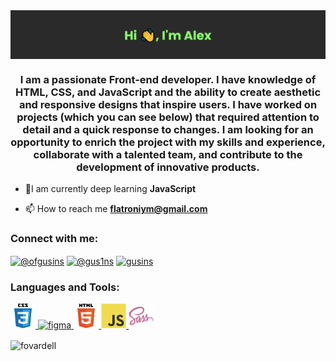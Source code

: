 <img align="center" src="/img/banner.png" alt="fovardell" />
<h3 align="center">I am a passionate Front-end developer. I have knowledge of HTML, CSS, and JavaScript and the ability to create aesthetic and responsive designs that inspire users. I have worked on projects (which you can see below) that required attention to detail and a quick response to changes. I am looking for an opportunity to enrich the project with my skills and experience, collaborate with a talented team, and contribute to the development of innovative products.</h3>

- 🌱I am currently deep learning **JavaScript**

- 📫 How to reach me **flatroniym@gmail.com**

<h3 align="left">Connect with me:</h3>
<p align="left">
<a href="https://twitter.com/@ofgusins" target="blank"><img align="center" src="https://raw.githubusercontent.com/rahuldkjain/github-profile-readme-generator/master/src/images/icons/Social/twitter.svg" alt="@ofgusins" height="30" width="40" /></a>
<a href="https://www.instagram.com/gus1ns/" target="blank"><img align="center" src="https://raw.githubusercontent.com/rahuldkjain/github-profile-readme-generator/master/src/images/icons/Social/instagram.svg" alt="@gus1ns" height="30" width="40" /></a>
<a href="https://www.leetcode.com/gusins" target="blank"><img align="center" src="https://raw.githubusercontent.com/rahuldkjain/github-profile-readme-generator/master/src/images/icons/Social/leet-code.svg" alt="gusins" height="30" width="40" /></a>
</p>

<h3 align="left">Languages and Tools:</h3>
<p align="left"> <a href="https://www.w3schools.com/css/" target="_blank" rel="noreferrer"> <img src="https://raw.githubusercontent.com/devicons/devicon/master/icons/css3/css3-original-wordmark.svg" alt="css3" width="40" height="40"/> </a> <a href="https://www.figma.com/" target="_blank" rel="noreferrer"> <img src="https://www.vectorlogo.zone/logos/figma/figma-icon.svg" alt="figma" width="40" height="40"/> </a> <a href="https://www.w3.org/html/" target="_blank" rel="noreferrer"> <img src="https://raw.githubusercontent.com/devicons/devicon/master/icons/html5/html5-original-wordmark.svg" alt="html5" width="40" height="40"/> </a> <a href="https://developer.mozilla.org/en-US/docs/Web/JavaScript" target="_blank" rel="noreferrer"> <img src="https://raw.githubusercontent.com/devicons/devicon/master/icons/javascript/javascript-original.svg" alt="javascript" width="40" height="40"/> </a> <a href="https://sass-lang.com" target="_blank" rel="noreferrer"> <img src="https://raw.githubusercontent.com/devicons/devicon/master/icons/sass/sass-original.svg" alt="sass" width="40" height="40"/> </a> </p>

<p><img align="center" src="https://github-readme-stats.vercel.app/api/top-langs?username=fovardell&show_icons=true&locale=en&layout=compact" alt="fovardell" /></p>
